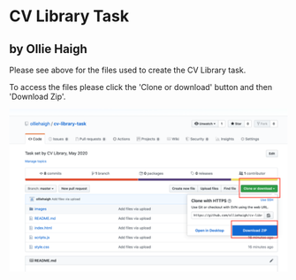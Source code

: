 # CV Library Task
## by Ollie Haigh
Please see above for the files used to create the CV Library task.

To access the files please click the 'Clone or download' button and then 'Download Zip'.

![screenshot](images/readme-img.png)